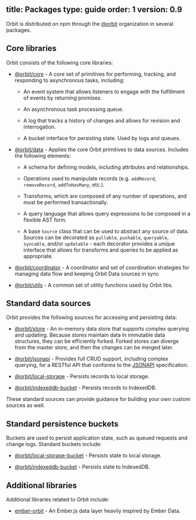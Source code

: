 title: Packages
type: guide
order: 1
version: 0.9
---

Orbit is distributed on npm through the
[@orbit](https://www.npmjs.com/org/orbit) organization in several packages.

## Core libraries

Orbit consists of the following core libraries:

* [@orbit/core](https://github.com/orbitjs/orbit/packages/@orbit/core) - A core
set of primitives for performing, tracking, and responding to asynchronous
tasks, including:

  * An event system that allows listeners to engage with the fulfillment of
    events by returning promises.

  * An asynchronous task processing queue.

  * A log that tracks a history of changes and allows for revision and
    interrogation.

  * A bucket interface for persisting state. Used by logs and queues.

* [@orbit/data](https://github.com/orbitjs/orbit/packages/@orbit/data) - Applies
the core Orbit primitives to data sources. Includes the following elements:

  * A schema for defining models, including attributes and relationships.

  * Operations used to manipulate records (e.g. `addRecord`, `removeRecord`,
    `addToHasMany`, etc.).

  * Transforms, which are composed of any number of operations, and must be
    performed transactionally.

  * A query language that allows query expressions to be composed in a flexible
    AST form.

  * A base `Source` class that can be used to abstract any source of data.
    Sources can be decorated as `pullable`, `pushable`, `queryable`, `syncable`,
    and/or `updatable` - each decorator provides a unique interface that allows
    for transforms and queries to be applied as appropriate.

* [@orbit/coordinator](https://github.com/orbitjs/orbit/packages/@orbit/coordinator) -
  A coordinator and set of coordination strategies for managing data flow and
  keeping Orbit Data sources in sync

* [@orbit/utils](https://github.com/orbitjs/orbit/packages/@orbit/utils) - A
common set of utility functions used by Orbit libs.

## Standard data sources

Orbit provides the following sources for accessing and persisting data:

* [@orbit/store](https://github.com/orbitjs/orbit/packages/@orbit/store) - An
  in-memory data store that supports complex querying and updating. Because
  stores maintain data in immutable data structures, they can be efficiently
  forked. Forked stores can diverge from the master store, and then the changes
  can be merged later.

* [@orbit/jsonapi](https://github.com/orbitjs/orbit/packages/@orbit/jsonapi) -
  Provides full CRUD support, including complex querying, for a RESTful API that
  conforms to the [JSONAPI](http://jsonapi.org/) specification.

* [@orbit/local-storage](https://github.com/orbitjs/orbit/packages/@orbit/local-storage) -
Persists records to local storage.

* [@orbit/indexeddb-bucket](https://github.com/orbitjs/orbit/packages/@orbit/indexeddb-bucket) -
Persists records to IndexedDB.

These standard sources can provide guidance for building your own custom sources
as well.

## Standard persistence buckets

Buckets are used to persist application state, such as queued requests and
change logs. Standard buckets include:

* [@orbit/local-storage-bucket](https://github.com/orbitjs/orbit/packages/@orbit/local-storage-bucket) -
Persists state to local storage.

* [@orbit/indexeddb-bucket](https://github.com/orbitjs/orbit/packages/@orbit/indexeddb-bucket) -
Persists state to IndexedDB.

## Additional libraries

Additional libraries related to Orbit include:

* [ember-orbit](https://github.com/orbitjs/ember-orbit) - An Ember.js data
  layer heavily inspired by Ember Data.
